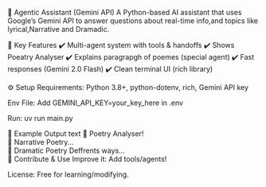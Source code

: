 🌿 Agentic Assistant (Gemini API)
A Python-based AI assistant that uses Google’s Gemini API to answer questions about real-time info,and topics like lyrical,Narrative and Dramadic.

🚀 Key Features
✔️ Multi-agent system with tools & handoffs
✔️ Shows Poeatry Analyser 
✔️ Explains paragrapgh of poemes (special agent)
✔️ Fast responses (Gemini 2.0 Flash)
✔️ Clean terminal UI (rich library)

⚙️ Setup
Requirements: Python 3.8+, python-dotenv, rich, Gemini API key

Env File: Add GEMINI_API_KEY=your_key_here in .env

Run: uv run main.py

📜 Example Output
text
📍  Poetry Analyser!  
📰 Narrative Poetry...  
🌱 Dramatic Poetry Deffrents ways...  
🤝 Contribute & Use
Improve it: Add tools/agents!

License: Free for learning/modifying.



